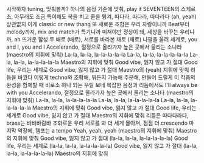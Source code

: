 시작하자 tuning, 맞춰볼까?
하나의 음정 기준에 맞춰, play it
SEVENTEEN의 스케르초, 아무래도 조금 특이해도
북을 치고 줄을 튕겨, 따다라, 따다라, 따다라다 (ah, yeah)
상관없지 이게 classic or new thang
또 새로운 조합은 우리 자랑이니까
Beat부터 melody까지, mix and match가 특기니까
미쳐야만 정상이 돼, 세상을 바꾸는 우리니까, ah
뜨거운 함성 두 배로 (배로), 서로를 바라본 채로 (채로)
나팔을 울려 세계로, you and I, you and I
Accelerando, 절정으로 올라가자
높은 곳에서 울리는 소나타 (maestro의 지휘에 맞춰)
La-la, la-la, la-la-la-la-la
La-la, la-la, la-la-la-la-la
La-la, la-la, la-la-la-la-la
Maestro의 지휘에 맞춰
Good vibe, 잃지 않고 가 절대
Good life, 우리는 세계로
Good vibe, 잃지 않고 가 절대
Maestro의 (yeah) 지휘에 맞춰
리듬을 바꿨다
이렇게 techno와
조합해, 뭐든지 가능해
주문해, 만들어 드릴게
이 작품의 완성을 함께할 때
비로소 하나 되는 우릴 보네
복잡한 음정과 리듬에서도
I'll always be with you
Accelerando, 절정으로 올라가자
높은 곳에서 울리는 소나타 (maestro의 지휘에 맞춰)
La-la, la-la, la-la-la-la-la
La-la, la-la, la-la-la-la-la
La-la, la-la, la-la-la-la-la
Maestro의 지휘에 맞춰
Good vibe, 잃지 않고 가 절대
Good life, 우리는 세계로
Good vibe, 잃지 않고 가 절대
Maestro의 지휘에 맞춰
리듬은 따다다라다, brass는 바바바람바
조화로운 우리 서로를 봐
더 세게 몰아쳐, 점점 더 crescendo
마지막 악장에, 템포는 a tempo
Yeah, yeah, yeah (maestro의 지휘에 맞춰)
Maestro의 지휘에 맞춰
Good vibe, 잃지 않고 가 절대 (la-la, la-la, la-la-la-la-la)
Good life, 우리는 세계로 (la-la, la-la, la-la-la-la-la)
Good vibe, 잃지 않고 가 절대 (la-la, la-la, la-la-la-la-la)
Maestro의 지휘에 맞춰
